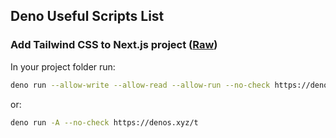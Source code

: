 ## Deno Useful Scripts List

### Add Tailwind CSS to Next.js project ([Raw](https://denos.xyz/add-tailwind-to-next.ts))

In your project folder run:

```bash
deno run --allow-write --allow-read --allow-run --no-check https://denos.xyz/add-tailwind-to-next.ts
```

or:

```bash
deno run -A --no-check https://denos.xyz/t
```


